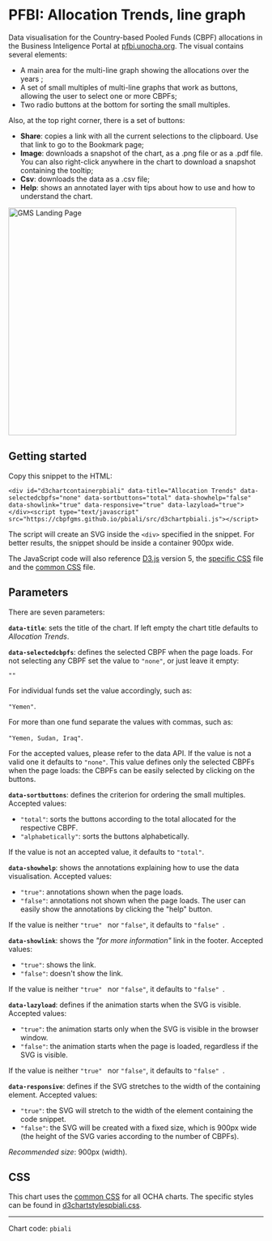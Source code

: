 # PFBI: Allocation Trends, line graph

Data visualisation for the Country-based Pooled Funds (CBPF) allocations in the Business Inteligence Portal at [pfbi.unocha.org](https://pfbi.unocha.org). The visual contains several elements:

- A main area for the multi-line graph showing the allocations over the years ;
- A set of small multiples of multi-line graphs that work as buttons, allowing the user to select one or more CBPFs;
- Two radio buttons at the bottom for sorting the small multiples.

Also, at the top right corner, there is a set of buttons:

- **Share**: copies a link with all the current selections to the clipboard. Use that link to go to the Bookmark page;
- **Image**: downloads a snapshot of the chart, as a .png file or as a .pdf file. You can also right-click anywhere in the chart to download a snapshot containing the tooltip;
- **Csv**: downloads the data as a .csv file;
- **Help**: shows an annotated layer with tips about how to use and how to understand the chart.

<img alt="GMS Landing Page" src="https://cbpfgms.github.io/img/thumbnails/pbiali.png" width="450">

## Getting started

Copy this snippet to the HTML:

```<div id="d3chartcontainerpbiali" data-title="Allocation Trends" data-selectedcbpfs="none" data-sortbuttons="total" data-showhelp="false" data-showlink="true" data-responsive="true" data-lazyload="true"></div><script type="text/javascript" src="https://cbpfgms.github.io/pbiali/src/d3chartpbiali.js"></script>```

The script will create an SVG inside the `<div>` specified in the snippet. For better results, the snippet should be inside a container 900px wide.

The JavaScript code will also reference [D3.js](https://d3js.org) version 5, the [specific CSS](https://github.com/CBPFGMS/cbpfgms.github.io/raw/master/css/d3chartstylespbiali.css) file and the [common CSS](https://github.com/CBPFGMS/cbpfgms.github.io/raw/master/css/d3chartstyles.css) file.

## Parameters

There are seven parameters:

**`data-title`**: sets the title of the chart. If left empty the chart title defaults to *Allocation Trends*.

**`data-selectedcbpfs`**: defines the selected CBPF when the page loads. For not selecting any CBPF set the value to `"none"`, or just leave it empty:

`""`

For individual funds set the value accordingly, such as:

`"Yemen"`.

For more than one fund separate the values with commas, such as:

`"Yemen, Sudan, Iraq"`.

For the accepted values, please refer to the data API. If the value is not a valid one it defaults to `"none"`. This value defines only the selected CBPFs when the page loads: the CBPFs can be easily selected by clicking on the buttons.

**`data-sortbuttons`**: defines the criterion for ordering the small multiples. Accepted values:

- `"total"`: sorts the buttons according to the total allocated for the respective CBPF.
- `"alphabetically"`: sorts the buttons alphabetically.

If the value is not an accepted value, it defaults to `"total"`.

**`data-showhelp`**: shows the annotations explaining how to use the data visualisation. Accepted values:

- `"true"`: annotations shown when the page loads.
- `"false"`: annotations not shown when the page loads. The user can easily show the annotations by clicking the "help" button.

If the value is neither `"true" ` nor `"false"`, it defaults to `"false" `.

**`data-showlink`**: shows the *"for more information"* link in the footer. Accepted values:

- `"true"`: shows the link.
- `"false"`: doesn't show the link.

If the value is neither `"true" ` nor `"false"`, it defaults to `"false" `.

**`data-lazyload`**: defines if the animation starts when the SVG is visible. Accepted values:

- `"true"`: the animation starts only when the SVG is visible in the browser window.
- `"false"`: the animation starts when the page is loaded, regardless if the SVG is visible.

If the value is neither `"true" ` nor `"false"`, it defaults to `"false" `.

**`data-responsive`**: defines if the SVG stretches to the width of the containing element. Accepted values:

- `"true"`: the SVG will stretch to the width of the element containing the code snippet.
- `"false"`: the SVG will be created with a fixed size, which is 900px wide (the height of the SVG varies according to the number of CBPFs).

*Recommended size*: 900px (width).


## CSS

This chart uses the [common CSS](https://github.com/CBPFGMS/cbpfgms.github.io/raw/master/css/) for all OCHA charts. The specific styles can be found in [d3chartstylespbiali.css](https://github.com/CBPFGMS/cbpfgms.github.io/blob/master/css/d3chartstylespbiali.css).

---
Chart code: `pbiali`
